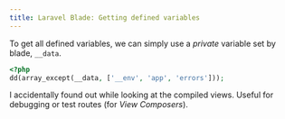 ```yaml
---
title: Laravel Blade: Getting defined variables
---
```


To get all defined variables, we can simply use a *private* variable set by blade, `__data`.

```php
<?php
dd(array_except(__data, ['__env', 'app', 'errors']));
```

I accidentally found out while looking at the compiled views. Useful for debugging or test routes (for *View Composers*).
